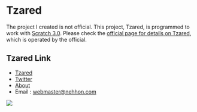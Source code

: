 # Tzared
The project I created is not official. This project, Tzared, is programmed to work with [Scratch 3.0](https://scratch.mit.edu/).
Please check the [official page for details on Tzared](https://tza.red/#About), which is operated by the official.

## Tzared Link
- [Tzared](https://tza.red/)
- [Twitter](https://twitter.com/TzaredGame)
- [About](https://tza.red/#About)
- Email : webmaster@nehhon.com

![](https://tza.red/nehhon/cloudflare.svg)
